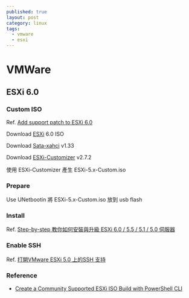 ```yaml
---
published: true
layout: post
category: linux
tags: 
  - vmware
  - esxi
---
```



# VMWare

## ESXi 6.0

### Custom ISO
Ref. [Add support patch to ESXi 6.0](http://blog.night9.cc/add-support-patch-to-esxi-60/)

Download [ESXi](https://my.vmware.com/web/vmware/evalcenter?p=free-esxi6) 6.0 ISO

Download [Sata-xahci](https://vibsdepot.v-front.de/wiki/index.php/Sata-xahci) v1.33

Download [ESXi-Customizer](http://vibsdepot.v-front.de/tools/ESXi-Customizer-v2.7.2.exe) v2.7.2

使用 ESXi-Customizer 產生 ESXi-5.x-Custom.iso

### Prepare
Use UNetbootin 將 ESXi-5.x-Custom.iso 放到 usb flash

### Install
Ref. [Step-by-step 教你如何安裝與升級 ESXi 6.0 / 5.5 / 5.1 / 5.0 伺服器](https://isite.tw/2015/03/19/13091)

### Enable SSH
Ref. [打開VMware ESXi 5.0 上的SSH 支持](http://www.linuxfly.org/post/664/)

### Reference
* [Create a Community Supported ESXi ISO Build with PowerShell CLI](http://www.vmware.ninja/create-a-community-supported-esxi-iso-build-with-powershell-cli/)